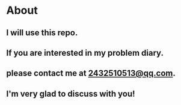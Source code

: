 # About

## I will use this repo.

## If you are interested in my problem diary.

## please contact me at 2432510513@qq.com.

##  I'm very glad to discuss with you!